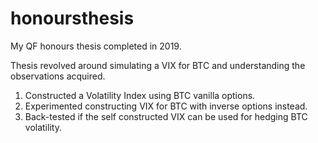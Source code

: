 # honoursthesis
My QF honours thesis completed in 2019.

Thesis revolved around simulating a VIX for BTC and understanding the observations acquired.
1. Constructed a Volatility Index using BTC vanilla options.
2. Experimented constructing VIX for BTC with inverse options instead.
3. Back-tested if the self constructed VIX can be used for hedging BTC volatility.

